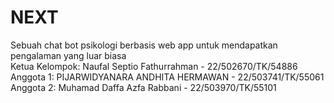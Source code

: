 # NEXT
Sebuah chat bot psikologi berbasis web app untuk mendapatkan pengalaman yang luar biasa \
Ketua Kelompok: Naufal Septio Fathurrahman - 22/502670/TK/54886  \
Anggota 1: PIJARWIDYANARA ANDHITA HERMAWAN - 22/503741/TK/55061 \
Anggota 2: Muhamad Daffa Azfa Rabbani - 22/503970/TK/55101
